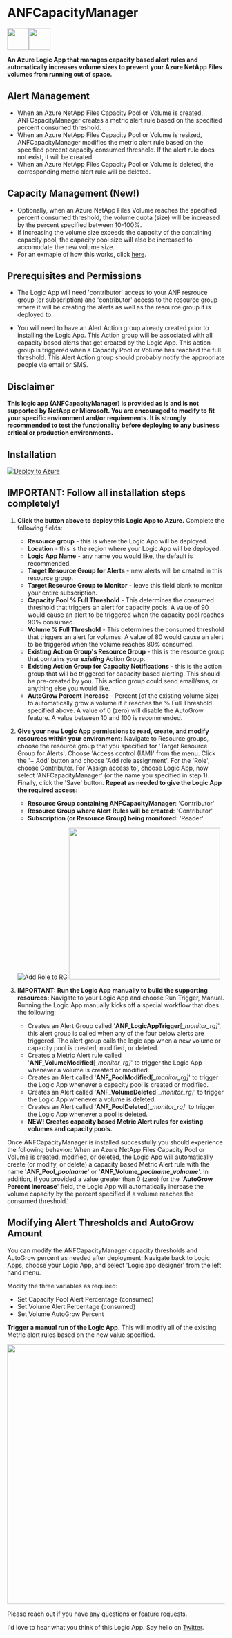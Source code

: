 
# ANFCapacityManager

<img src="./img/anficon.png" align="left" alt="" height="50" style="margin: 0 0 0 0; " />
<img src="./img/10201-icon-service-Logic-Apps.svg" alt="" height="50" style="margin: 0 0 0 0; " /> 

**An Azure Logic App that manages capacity based alert rules and automatically increases volume sizes to prevent your Azure NetApp Files volumes from running out of space.**

## Alert Management

* When an Azure NetApp Files Capacity Pool or Volume is created, ANFCapacityManager creates a metric alert rule based on the specified percent consumed threshold.
* When an Azure NetApp Files Capacity Pool or Volume is resized, ANFCapacityManager modifies the metric alert rule based on the specified percent capacity consumed threshold. If the alert rule does not exist, it will be created.
* When an Azure NetApp Files Capacity Pool or Volume is deleted, the corresponding metric alert rule will be deleted.

## Capacity Management (New!)

* Optionally, when an Azure NetApp Files Volume reaches the specified percent consumed threshold, the volume quota (size) will be increased by the percent specified between 10-100%.
* If increasing the volume size exceeds the capacity of the containing capacity pool, the capacity pool size will also be increased to accomodate the new volume size.
* For an exmaple of how this works, click [here](./ResizeWorkflow.md).

## Prerequisites and Permissions

* The Logic App will need 'contributor' access to your ANF resrouce group (or subscription) and 'contributor' access to the resource group where it will be creating the alerts as well as the resource group it is deployed to.

* You will need to have an Alert Action group already created prior to installing the Logic App. This Action group will be associated with all capacity based alerts that get created by the Logic App. This action group is triggered when a Capacity Pool or Volume has reached the full threshold. This Alert Action group should probably notify the appropriate people via email or SMS.

## **Disclaimer**

**This logic app (ANFCapacityManager) is provided as is and is not supported by NetApp or Microsoft. You are encouraged to modify to fit your specific environment and/or requirements. It is strongly recommended to test the functionality before deploying to any business critical or production environments.**

## Installation

[![Deploy to Azure](https://aka.ms/deploytoazurebutton)](https://portal.azure.com/#create/Microsoft.Template/uri/https%3A%2F%2Fraw.githubusercontent.com%2FANFTechTeam%2FANFCapacityManager%2Fmaster%2Fanfcapacitymanager.json)

## **IMPORTANT: Follow all installation steps completely!**  

1. **Click the button above to deploy this Logic App to Azure.** Complete the following fields:

   * **Resource group** - this is where the Logic App will be deployed.
   * **Location** - this is the region where your Logic App will be deployed.
   * **Logic App Name** - any name you would like, the default is recommended.
   * **Target Resource Group for Alerts** - new alerts will be created in this resource group.
   * **Target Resource Group to Monitor** - leave this field blank to monitor your entire subscription.
   * **Capacity Pool % Full Threshold** - This determines the consumed threshold that triggers an alert for capacity pools. A value of 90 would cause an alert to be triggered when the capacity pool reaches 90% consumed.
   * **Volume % Full Threshold** - This determines the consumed threshold that triggers an alert for volumes. A value of 80 would cause an alert to be triggered when the volume reaches 80% consumed.
   * **Existing Action Group's Resource Group** - this is the resource group that contains your **_existing_** Action Group.
   * **Existing Action Group for Capacity Notifications** - this is the action group that will be triggered for capacity based alerting. This should be pre-created by you. This action group could send email/sms, or anything else you would like.
   * **AutoGrow Percent Increase** - Percent (of the existing volume size) to automatically grow a volume if it reaches the % Full Threshold specified above. A value of 0 (zero) will disable the AutoGrow feature. A value between 10 and 100 is recommended.

2. **Give your new Logic App permissions to read, create, and modify resources within your environment:** Navigate to Resource groups, choose the resource group that you specified for 'Target Resource Group for Alerts'. Choose 'Access control (IAM)' from the menu. Click the '+ Add' button and choose 'Add role assignment'. For the 'Role', choose Contributor. For 'Assign access to', choose Logic App, now select 'ANFCapacityManager' (or the name you specified in step 1). Finally, click the 'Save' button. **Repeat as needed to give the Logic App the required access:**
   * **Resource Group containing ANFCapacityManager**: 'Contributor'
   * **Resource Group where Alert Rules will be created**: 'Contributor'
   * **Subscription (or Resource Group) being monitored**: 'Reader'

   ![Add Role to RG](./img/addrole.png)
   <img src="./img/chooselogicapp.png" alt="" height="350" style="margin: 0 0 0 0; " />

3. **IMPORTANT: Run the Logic App manually to build the supporting resources:** Navigate to your Logic App and choose Run Trigger, Manual. Running the Logic App manually kicks off a special workflow that does the following:
   * Creates an Alert Group called '**ANF_LogicAppTrigger**\[_*monitor_rg]*', this alert group is called when any of the four below alerts are triggered. The alert group calls the logic app when a new volume or capacity pool is created, modified, or deleted.
   * Creates a Metric Alert rule called '**ANF_VolumeModified**\[_*monitor_rg]*' to trigger the Logic App whenever a volume is created or modified.
   * Creates an Alert called '**ANF_PoolModified**\[_*monitor_rg]*' to trigger the Logic App whenever a capacity pool is created or modified.
   * Creates an Alert called '**ANF_VolumeDeleted**\[_*monitor_rg]*' to trigger the Logic App whenever a volume is deleted.
   * Creates an Alert called '**ANF_PoolDeleted**\[_*monitor_rg]*' to trigger the Logic App whenever a pool is deleted.
   * **NEW! Creates capacity based Metric Alert rules for existing volumes and capacity pools.**
  
Once ANFCapacityManager is installed successfully you should experience the following behavior: When an Azure NetApp Files Capacity Pool or Volume is created, modified, or deleted, the Logic App will automatically create (or modify, or delete) a capacity based Metric Alert rule with the name '**ANF\_Pool\_*poolname***' or '**ANF\_Volume\_*poolname*_*volname***'. In addition, if you provided a value greater than 0 (zero) for the '**AutoGrow Percent Increase**' field, the Logic App will automatically increase the volume capacity by the percent specified if a volume reaches the consumed threshold.'

## Modifying Alert Thresholds and AutoGrow Amount

You can modify the ANFCapacityManager capacity thresholds and AutoGrow percent as needed after deployment: Navigate back to Logic Apps, choose your Logic App, and select 'Logic app designer' from the left hand menu.

Modify the three variables as required:

* Set Capacity Pool Alert Percentage (consumed)
* Set Volume Alert Percentage (consumed)
* Set Volume AutoGrow Percent

**Trigger a manual run of the Logic App.** This will modify all of the existing Metric alert rules based on the new value specified.

<img src="./img/modifythresholds.png" alt="" height="600" style="margin: 0 0 0 0; " />

Please reach out if you have any questions or feature requests.

I'd love to hear what you think of this Logic App. Say hello on [Twitter](https://twitter.com/seanluce).
